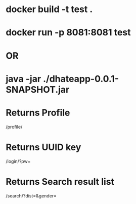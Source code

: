 # docker build -t test .
# docker run -p 8081:8081 test

<h1>OR</h1>

# java -jar ./dhateapp-0.0.1-SNAPSHOT.jar

# Returns Profile
/profile/<username>
  
# Returns UUID key
/login/<username>?pw=<password>
  
# Returns Search result list
/search/<username>?dist=<dist>&gender=<gender>

